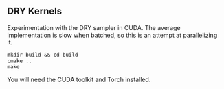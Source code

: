 ## DRY Kernels

Experimentation with the DRY sampler in CUDA. The average implementation is slow when batched, so this is an attempt at parallelizing it.


```
mkdir build && cd build
cmake ..
make
```

You will need the CUDA toolkit and Torch installed.
